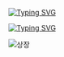 [![Typing SVG](https://readme-typing-svg.demolab.com?font=Yuji+Syuku&size=150&duration=600&pause=500&color=F71A91&center=true&vCenter=true&width=500&height=190&lines=%E4%B8%80%E7%95%AA)](https://git.io/typing-svg)

<a href="https://git.io/typing-svg"><img src="https://readme-typing-svg.demolab.com?font=Yuji+Syuku&size=60&pause=1000&color=6B26F7&center=true&vCenter=true&width=500&height=100&lines=%E4%B8%83%E8%BB%A2%E3%81%B3%E5%85%AB%E8%B5%B7%E3%81%8D" alt="Typing SVG" /></a>


![상장](https://github.com/cheiru94/cheiru94/assets/146077826/81fa367d-c601-4e8d-926e-06a4ee711e3a)

